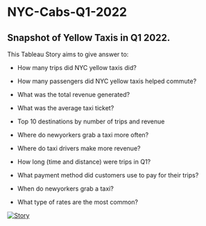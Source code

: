 # NYC-Cabs-Q1-2022

## Snapshot of Yellow Taxis in Q1 2022. 

This Tableau Story aims to give answer to:
- How many trips did NYC yellow taxis did?

- How many passengers did NYC yellow taxis helped commute?

- What was the total revenue generated?

- What was the average taxi ticket?

- Top 10 destinations by number of trips and revenue 

- Where do newyorkers grab a taxi more often?

- Where do taxi drivers make more revenue?

- How long (time and distance) were trips in Q1?

- What payment method did customers use to pay for their trips?

- When do newyorkers grab a taxi? 

- What type of rates are the most common?

      

<div class='tableauPlaceholder' id='viz1693519958060' style='position: relative'><noscript><a href='#'><img alt='Story ' src='https:&#47;&#47;public.tableau.com&#47;static&#47;images&#47;NY&#47;NYCCabsQ12022&#47;Story&#47;1_rss.png' style='border: none' /></a></noscript><object class='tableauViz'  style='display:none;'><param name='host_url' value='https%3A%2F%2Fpublic.tableau.com%2F' /> <param name='embed_code_version' value='3' /> <param name='site_root' value='' /><param name='name' value='NYCCabsQ12022&#47;Story' /><param name='tabs' value='no' /><param name='toolbar' value='yes' /><param name='static_image' value='https:&#47;&#47;public.tableau.com&#47;static&#47;images&#47;NY&#47;NYCCabsQ12022&#47;Story&#47;1.png' />
